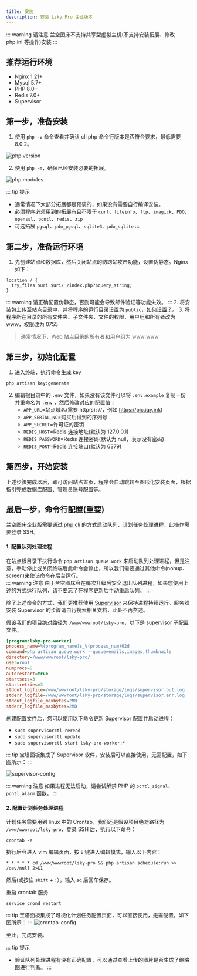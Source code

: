 ```yaml
---
title: 安装
description: 安装 Lsky Pro 企业版本
---
```


::: warning 请注意
兰空图床不支持共享型虚拟主机(不支持安装拓展、修改 php.ini 等操作)安装
:::

## 推荐运行环境
- Nginx 1.21+
- Mysql 5.7+
- PHP 8.0+
- Redis 7.0+
- Supervisor

## 第一步，准备安装
1. 使用 `php -v` 命令查看并确认 cli php 命令行版本是否符合要求，最低需要 8.0.2。

![php version](/installation/php-version.png)

2. 使用 `php -m`，确保已经安装必要的拓展。

![php modules](/installation/php-modules.png)

::: tip 提示
- 通常情况下大部分拓展都是预装的，如果没有需要自行编译安装。
- 必须程序必须用到的拓展有且不限于 `curl`、`fileinfo`、`ftp`、`imagick`、`PDO`、`openssl`、`pcntl`、`redis`、`zip`
- 可选拓展 `pgsql`、`pdo_pgsql`、`sqlite3`、`pdo_sqlite`
:::

## 第二步，准备运行环境
1. 先创建站点和数据库，然后关闭站点的防跨站攻击功能，设置伪静态。Nginx 如下：
```
location / {
  try_files $uri $uri/ /index.php?$query_string;
}
```
::: warning
请正确配置伪静态，否则可能会导致邮件验证等功能失效。
:::
2. 将安装包上传至站点目录中，并将程序的运行目录设置为 `public`，[如何设置？](https://serverfault.com/a/604307)。
3. 将程序所在目录的所有文件夹、子文件夹、文件的权限，用户组和所有者改为 www，权限改为 0755
> 通常情况下，Web 站点目录的所有者和用户组为 www:www

## 第三步，初始化配置
1. 进入终端，执行命令生成 key

```shell
php artisan key:generate
```

2. 编辑根目录中的 `.env` 文件，如果没有该文件可以将 `.env.example` 复制一份并重命名为 `.env` ，然后修改对应的配置值：
   - `APP_URL`=站点域名(需要 http(s): //，例如 https://pic.iqy.ink)
   - `APP_SERIAL_NO`=购买后得到的序列号
   - `APP_SECRET`=许可证的密钥
   - `REDIS_HOST`=Redis 连接地址(默认为 127.0.0.1)
   - `REDIS_PASSWORD`=Redis 连接密码(默认为 null，表示没有密码)
   - `REDIS_PORT`=Redis 连接端口(默认为 6379)

## 第四步，开始安装
上述步骤完成以后，即可访问站点首页，程序会自动跳转至图形化安装页面，根据指引完成数据库配置、管理员账号配置等。

## 最后一步，命令行配置(重要)
兰空图床企业版需要通过 [php cli](http://www.php-cli.com/) 的方式启动队列、计划任务处理进程，此操作需要登录 SSH。

#### 1. 配置队列处理进程

在站点根目录下执行命令 `php artisan queue:work` 来启动队列处理进程，但是注意，手动停止或关闭终端后此命令会停止，所以我们需要通过其他命令(nohup、screen)来使该命令在后台运行。  
::: warning 注意
由于兰空图床会在每次升级后安全退出队列进程，如果您使用上述的方式运行队列，请不要忘了在程序更新后手动重启队列。
:::

除了上述命令的方式，我们更推荐使用 [Supervisor](http://supervisord.org/) 来保持进程持续运行。服务器安装 Supervisor 的步骤请自行搜索相关文档，此处不再赘述。  

假设我们的项目绝对路径为 `/www/wwwroot/lsky-pro`，以下是 supervisor 子配置文件。
```ini
[program:lsky-pro-worker]
process_name=%(program_name)s_%(process_num)02d
command=php artisan queue:work --queue=emails,images,thumbnails
directory=/www/wwwroot/lsky-pro/
user=root
numprocs=8
autorestart=true
startsecs=3
startretries=3
stdout_logfile=/www/wwwroot/lsky-pro/storage/logs/supervisor.out.log
stderr_logfile=/www/wwwroot/lsky-pro/storage/logs/supervisor.err.log
stdout_logfile_maxbytes=2MB
stderr_logfile_maxbytes=2MB
```
创建配置文件后，您可以使用以下命令更新 Supervisor 配置并启动进程：
- `sudo supervisorctl reread`
- `sudo supervisorctl update`
- `sudo supervisorctl start lsky-pro-worker:*`

::: tip
宝塔面板集成了 Supervisor 软件，安装后可以直接使用，无需配置，如下图所示：
:::

![supervisor-config](/bt-supervisor-config.png)

::: warning 注意
如果进程无法启动，请尝试解禁 PHP 的 `pcntl_signal`、`pcntl_alarm` 函数。
:::

#### 2. 配置计划任务处理进程

计划任务需要用到 linux 中的 Crontab，我们还是假设项目绝对路径为 `/www/wwwroot/lsky-pro`，登录 SSH 后，执行以下命令：

```shell
crontab -e
```

执行后会进入 vim 编辑页面，按 `i` 键进入编辑模式，输入以下内容：
```shell
* * * * * cd /www/wwwroot/lsky-pro && php artisan schedule:run >> /dev/null 2>&1
```

然后(或按住 `shift` + `:`），输入 `eq` 后回车保存。

重启 crontab 服务
```shell
service crond restart
```

::: tip
宝塔面板集成了可视化计划任务配置页面，可以直接使用，无需配置，如下图所示：
:::
![crontab-config](/bt-crontab-config.png)

至此，完成安装。

::: tip 提示
- 验证队列处理进程有没有正确配置，可以通过查看上传的图片是否生成了缩略图进行判断。
:::

<CommentService />